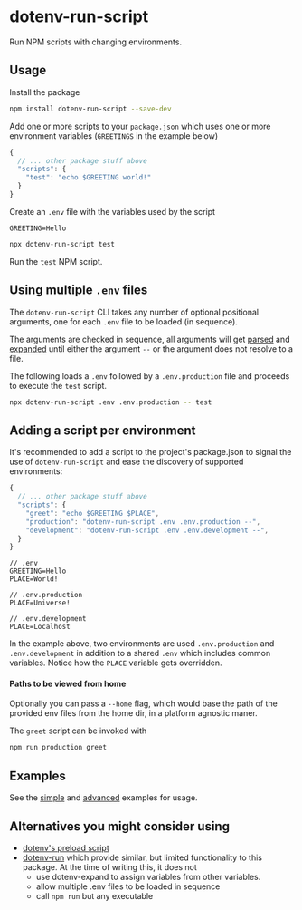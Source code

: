 # dotenv-run-script

Run NPM scripts with changing environments.

## Usage

Install the package

```bash
npm install dotenv-run-script --save-dev
```

Add one or more scripts to your `package.json` which uses one or more environment variables (`GREETINGS` in the example below)

```js
{
  // ... other package stuff above
  "scripts": {
    "test": "echo $GREETING world!"
  }
}
```

Create an `.env` file with the variables used by the script

```
GREETING=Hello
```

```bash
npx dotenv-run-script test
```

Run the `test` NPM script.

## Using multiple `.env` files

The `dotenv-run-script` CLI takes any number of optional positional arguments, one for each `.env` file to be loaded (in sequence). 

The arguments are checked in sequence, all arguments will get [parsed](https://www.npmjs.com/package/dotenv#parse) and [expanded](https://www.npmjs.com/package/dotenv-expand) until either the argument `--` or the argument does not resolve to a file.

The following loads a `.env` followed by a `.env.production` file and proceeds to execute the `test` script.

```bash
npx dotenv-run-script .env .env.production -- test
```

## Adding a script per environment

It's recommended to add a script to the project's package.json to signal the use of `dotenv-run-script` and ease the discovery of supported environments:

```js
{
  // ... other package stuff above
  "scripts": {
    "greet": "echo $GREETING $PLACE",
    "production": "dotenv-run-script .env .env.production --",
    "development": "dotenv-run-script .env .env.development --",
  }
}
```

```
// .env
GREETING=Hello
PLACE=World!
```

```
// .env.production
PLACE=Universe!
```

```
// .env.development
PLACE=Localhost
```

In the example above, two environments are used `.env.production` and `.env.development` in addition to a shared `.env` which includes common variables. Notice how the `PLACE` variable gets overridden.

#### Paths to be viewed from home
Optionally you can pass a `--home` flag, which would base the path of the provided env files from the home dir, in a platform agnostic maner.

The `greet` script can be invoked with

```bash
npm run production greet
```

## Examples

See the [simple](examples/simple) and [advanced](examples/advanced) examples for usage.

## Alternatives you might consider using

- [dotenv's preload script](https://www.npmjs.com/package/dotenv#preload)
- [dotenv-run](https://www.npmjs.com/package/dotenv-run) which provide similar, but limited functionality to this package. At the time of writing this, it does not
  - use dotenv-expand to assign variables from other variables.
  - allow multiple .env files to be loaded in sequence
  - call `npm run` but any executable
